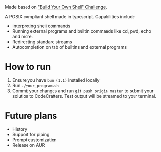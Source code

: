 Made based on
["Build Your Own Shell" Challenge](https://app.codecrafters.io/courses/shell/overview).

A POSIX compliant shell made in typescript. Capabilities include

- Interpreting shell commands
- Running external programs and builtin commands like cd, pwd, echo and more.
- Redirecting standard streams
- Autocompletion on tab of builtins and external programs

# How to run

1. Ensure you have `bun (1.1)` installed locally
1. Run `./your_program.sh`
1. Commit your changes and run `git push origin master` to submit your solution
   to CodeCrafters. Test output will be streamed to your terminal.

# Future plans

- History
- Support for piping
- Prompt customization
- Release on AUR
